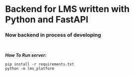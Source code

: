 # Backend for LMS written with Python and FastAPI

### Now backend in process of developing

<br />

**_How To Run server:_**

```
pip install -r requirements.txt
python -m lms_platform
```
